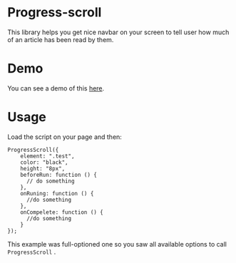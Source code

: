 
# Progress-scroll
This library helps you get nice navbar on your screen to tell user how much of an article has been read by them.

# Demo 
You can see a demo of this [here](https://hosein2398.github.io/progress-scroll/).

# Usage
Load the script on your page and then:
```JS
ProgressScroll({
    element: ".test",
    color: "black",
    height: "8px",
    beforeRun: function () {
      // do something
    },
    onRuning: function () {
      //do something
    },
    onCompelete: function () {
      //do something
    }
});

```
This example was full-optioned one so you saw all available options to call `ProgressScroll` .
